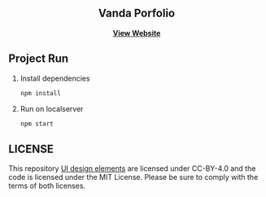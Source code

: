 <div id="top"></div>

<div align="center">

 

  <h2 align="center">Vanda Porfolio</h2>
  <p align="center">
    <a href="https://youmnajaza.vercel.app"><strong>View Website</strong></a>
  </p> 

</div>


## Project Run
1. Install dependencies

   ```sh
   npm install
   ```
2. Run on localserver

   ```sh
   npm start
   ```
## LICENSE
This repository [UI design elements](https://www.figma.com/community/file/1176098420505083930) are licensed under CC-BY-4.0 and the code is licensed under the MIT License. Please be sure to comply with the terms of both licenses.
